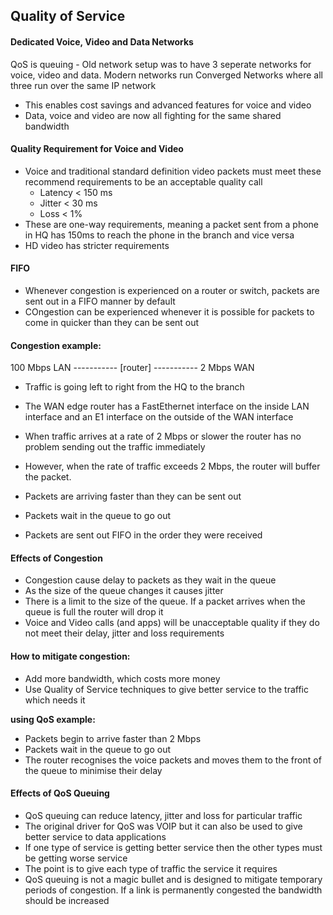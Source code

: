 ## Quality of Service

#### Dedicated Voice, Video and Data Networks 

QoS is queuing - Old network setup was to have 3 seperate networks for voice, video and data. 
Modern networks run Converged Networks where all three run over the same IP network 

- This enables cost savings and advanced features for voice and video 
- Data, voice and video are now all fighting for the same shared bandwidth

#### Quality Requirement for Voice and Video

* Voice and traditional standard definition video packets must meet these recommend requirements to be an acceptable quality call
    * Latency < 150 ms 
    * Jitter  < 30 ms 
    * Loss    < 1% 
* These are one-way requirements, meaning a packet sent from a phone in HQ has 150ms to reach the phone in the branch and vice versa
* HD video has stricter requirements 

#### FIFO 
- Whenever congestion is experienced on a router or switch, packets are sent out in a FIFO manner by default
- COngestion can be experienced whenever it is possible for packets to come in quicker than they can be sent out 

#### Congestion example:

100 Mbps LAN ----------- [router] ----------- 2 Mbps WAN

- Traffic is going left to right from the HQ to the branch 
- The WAN edge router has a FastEthernet interface on the inside LAN interface and an E1 interface on the outside of the WAN interface 

- When traffic arrives at a rate of 2 Mbps or slower the router has no problem sending out the traffic immediately
- However, when the rate of traffic exceeds 2 Mbps, the router will buffer the packet.
- Packets are arriving faster than they can be sent out 
- Packets wait in the queue to go out 
- Packets are sent out FIFO in the order they were received 

#### Effects of Congestion 
* Congestion cause delay to packets as they wait in the queue
* As the size of the queue changes it causes jitter 
* There is a limit to the size of the queue. If a packet arrives when the queue is full the router will drop it 
* Voice and Video calls (and apps) will be unacceptable quality if they do not meet their delay, jitter and loss requirements

#### How to mitigate congestion:

- Add more bandwidth, which costs more money
- Use Quality of Service techniques to give better service to the traffic which needs it 

**using QoS example:**
- Packets begin to arrive faster than 2 Mbps
- Packets wait in the queue to go out
- The router recognises the voice packets and moves them to the front of the queue to minimise their delay

#### Effects of QoS Queuing

* QoS queuing can reduce latency, jitter and loss for particular traffic 
* The original driver for QoS was VOIP but it can also be used to give better service to data applications
* If one type of service is getting better service then the other types must be getting worse service
* The point is to give each type of traffic the service it requires 
* QoS queuing is not a magic bullet and is designed to mitigate temporary periods of congestion. If a link is permanently congested the bandwidth should be increased 


